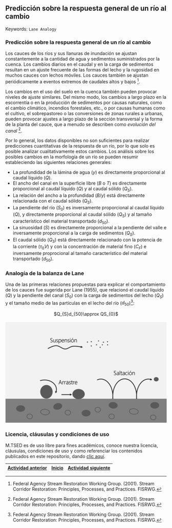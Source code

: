 ## Predicción sobre la respuesta general de un río al cambio
Keywords: `Lane Analogy` 

### Predicción sobre la respuesta general de un río al cambio

Los cauces de los ríos y sus llanuras de inundación se ajustan constantemente a la cantidad de agua y sedimentos suministrados por la cuenca. Los cambios diarios en el caudal y en la carga de sedimentos resultan en un ajuste frecuente de las formas del lecho y la rugosidad en muchos cauces con lechos móviles. Los cauces también se ajustan periódicamente a eventos extremos de caudales altos y bajos [^1].

Los cambios en el uso del suelo en la cuenca también pueden provocar niveles de ajuste similares. Del mismo modo, los cambios a largo plazo en la escorrentía o en la producción de sedimentos por causas naturales, como el cambio climático, incendios forestales, etc., o por causas humanas como el cultivo, el sobrepastoreo o las conversiones de zonas rurales a urbanas, pueden provocar ajustes a largo plazo de la sección transversal y la forma de la planta del cauce, que a menudo se describen como _evolución del canal_ [^1]. 

Por lo general, los datos disponibles no son suficientes para realizar predicciones cuantitativas de la respuesta de un río, por lo que solo es posible analizar cualitativamente estos cambios. Los análisis sobre los posibles cambios en la morfología de un río se pueden resumir estableciendo las siguientes relaciones generales:

* La profundidad de la lámina de agua ($y$) es directamente proporcional al caudal líquido ($Q$).
* El ancho del canal en la superficie libre ($B$ o $T$) es directamente proporcional al caudal líquido ($Q$) y al caudal sólido ($Q_{S}$).
* La relación del ancho a la profundidad ($B/y$) está directamente relacionada con el caudal sólido ($Q_{S}$).
* La pendiente del río ($S_{0}$) es inversamente proporcional al caudal líquido ($Q$), y directamente proporcional al caudal sólido ($Q_{S}$) y al tamaño característico del material transportado ($d_{50}$).
* La sinuosidad ($S$) es directamente proporcional a la pendiente del valle e inversamente proporcional a la carga de sedimentos ($Q_{S}$).
* El caudal sólido ($Q_{S}$) está directamente relacionado con la potencia de la corriente ($\tau_{0}V$) y con la concentración de material fino ($C_{F}$) e inversamente proprocional al tamaño característico del material transportado ($d_{50}$).

### Analogía de la balanza de Lane

Una de las primeras relaciones propuestas para explicar el comportamiento de los cauces fue sugerida por Lane (1955), que relacionó el caudal líquido ($Q$) y la pendiente del canal ($S_{0}$) con la carga de sedimentos del lecho ($Q_{S}$) y el tamaño medio de las partículas en el lecho del río ($d_{50}$)[^1]:

<div align="center">
$Q_{S}d_{50}\approx QS_{0}$
</div>
<br>

<div align="center">
  <img src="https://raw.githubusercontent.com/mflatouche/M.TSED/main/Section01/1_TransporteDeSedimentos/Img/1_1.png" width="600px">
</div>


### Licencia, cláusulas y condiciones de uso

M.TSED es de uso libre para fines académicos, conoce nuestra licencia, cláusulas, condiciones de uso y como referenciar los contenidos publicados en este repositorio, dando [clic aquí](https://github.com/mflatouche/M.TSED/wiki/License).


| [Actividad anterior]() | [Inicio](https://github.com/mflatouche/M.TSED/wiki) | [Actividad siguiente]()  |
|------------------------|----------------------------------------------------|----------------------------------------------------------------------------------------|


[^1]: Federal Agency Stream Restoration Working Group. (2001). Stream Corridor Restoration: Principles, Processes, and Practices. FISRWG.
[^2]: Rodríguez Díaz, H. A. (2010). _Hidráulica Fluvial. Fundamentos y aplicaciones. Socavación_. Colombia: Editorial Escuela Colombiana de Ingeniería.
